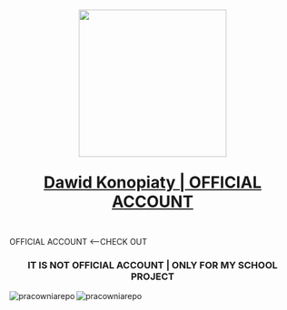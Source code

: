 <h1 align="center">
  <a href="https://github.com/DarkSpine433" target="blank">
    <img style="height:auto;" alt="" src="https://avatars.githubusercontent.com/u/93700087?v=4" width="260" height="260" class="avatar avatar-user width-full border color-bg-default">
    <p><b>Dawid Konopiaty | OFFICIAL ACCOUNT</b></p>
  </a>
</h1> 
<br>
OFFICIAL ACCOUNT <--CHECK OUT

<h3 align="center">IT IS NOT OFFICIAL ACCOUNT <B>|</B> ONLY FOR MY SCHOOL PROJECT</h3>

<img align="center" clear="both" src="https://github-readme-streak-stats.herokuapp.com/?user=pracowniarepo&" alt="pracowniarepo" />

<img align="left" src="https://github-readme-stats.vercel.app/api/top-langs?username=pracowniarepo&show_icons=true&locale=en&layout=compact" alt="pracowniarepo" />



